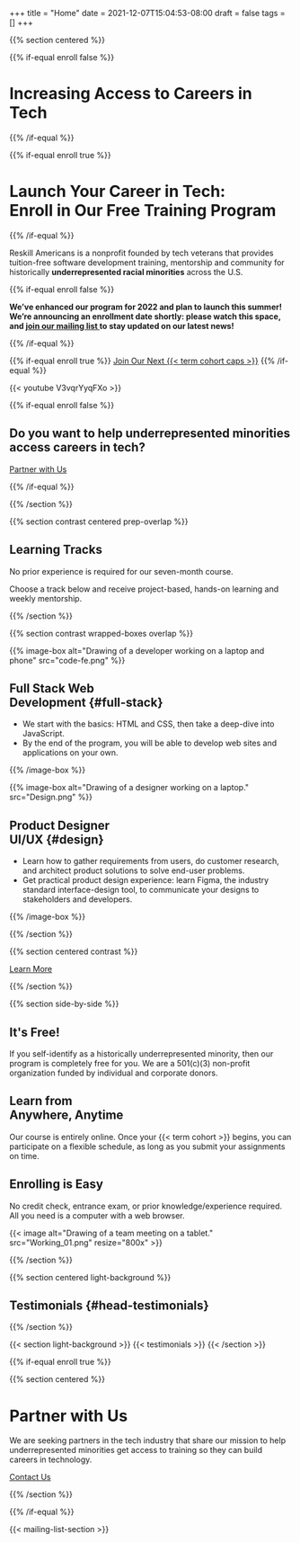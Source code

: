+++
title = "Home"
date = 2021-12-07T15:04:53-08:00
draft = false
tags = []
+++

{{% section centered %}}

{{% if-equal enroll false %}}
# Increasing Access to Careers in Tech
{{% /if-equal %}}

{{% if-equal enroll true %}}
# Launch Your Career in Tech:<br>Enroll in Our Free Training Program
{{% /if-equal %}}

Reskill Americans is a nonprofit founded by tech veterans that provides
tuition-free software development training, mentorship and community for
historically **underrepresented racial minorities** across the U.S.

{{% if-equal enroll false %}}

<p class="footnote">

**We’ve enhanced our program for 2022 and plan to launch this summer! We’re announcing an enrollment date shortly: please watch this space, and <a href="/#mailinglist"> join our mailing list </a> to stay updated on our latest news!**

</p>

{{% /if-equal %}}

{{% if-equal enroll true %}}
<a class="button-like standout" href="/enroll">Join Our Next {{< term cohort caps >}}</a>
{{% /if-equal %}}

<div style="max-width: 800px; margin: auto;">
{{< youtube V3vqrYyqFXo >}}
</div>

{{% if-equal enroll false %}}

## Do you want to help underrepresented minorities access careers in tech?

<a class="button-like standout" href="/partner">Partner with Us</a>

{{% /if-equal %}}

{{% /section %}}


{{% section contrast centered prep-overlap %}}

## Learning Tracks

No prior experience is required for our seven-month course.

Choose a track below and receive project-based, hands-on learning and weekly
mentorship.

{{% /section %}}


{{% section contrast wrapped-boxes overlap %}}

{{% image-box alt="Drawing of a developer working on a laptop and phone"
    src="code-fe.png" %}}

## Full Stack Web<br>Development {#full-stack}

- We start with the basics: HTML and CSS, then take a deep-dive into JavaScript.
- By the end of the program, you will be able to develop web sites and
  applications on your own.

{{% /image-box %}}

{{% image-box alt="Drawing of a designer working on a laptop."
    src="Design.png" %}}

## Product Designer<br>UI/UX {#design}

- Learn how to gather requirements from users, do customer research, and
  architect product solutions to solve end-user problems.
- Get practical product design experience: learn Figma, the industry standard
  interface-design tool, to communicate your designs to stakeholders and
  developers.

{{% /image-box %}}

{{% /section %}}

{{% section centered contrast %}}

<a class="button-like " href="/learn-more">Learn More</a>

{{% /section %}}


{{% section side-by-side %}}

<div>

## It's Free!

If you self-identify as a historically underrepresented minority, then
our program is completely free for you. We are a 501(c)(3) non-profit
organization funded by individual and corporate donors.

## Learn from<br>Anywhere, Anytime

Our course is entirely online. Once your {{< term cohort >}} begins, you can
participate on a flexible schedule, as long as you submit your assignments
on time.

## Enrolling is Easy

No credit check, entrance exam, or prior knowledge/experience required. All you
need is a computer with a web browser.

</div>

{{< image alt="Drawing of a team meeting on a tablet."
    src="Working_01.png" resize="800x" >}}

{{% /section %}}


{{% section centered light-background %}}

## Testimonials {#head-testimonials}

{{% /section %}}

{{< section light-background >}}
{{< testimonials >}}
{{< /section >}}

{{% if-equal enroll true %}}

{{% section centered %}}

# Partner with Us

We are seeking partners in the tech industry that share our mission to help underrepresented minorities get access to training so they can build careers in technology.

<a class="button-like standout" href="mailto:{{< site-param email >}}" target="_blank">Contact Us</a>

{{% /section %}}

{{% /if-equal %}}

{{< mailing-list-section >}}
